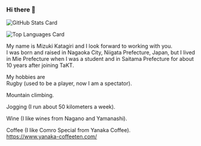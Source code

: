 ### Hi there 👋

![GitHub Stats Card](https://github-readme-stats.vercel.app/api?username=himeyon&count_private=true&show_icons=true)

![Top Languages Card](https://github-readme-stats.vercel.app/api/top-langs/?username=himeyon)

              
My name is Mizuki Katagiri and I look forward to working with you.  
I was born and raised in Nagaoka City, Niigata Prefecture, Japan, but I lived in Mie Prefecture when I was a student and in Saitama Prefecture for about 10 years after joining TaKT.  

My hobbies are  
Rugby (used to be a player, now I am a spectator).  

Mountain climbing.  

Jogging (I run about 50 kilometers a week).  

Wine (I like wines from Nagano and Yamanashi).  

Coffee (I like Comro Special from Yanaka Coffee).  
https://www.yanaka-coffeeten.com/  

